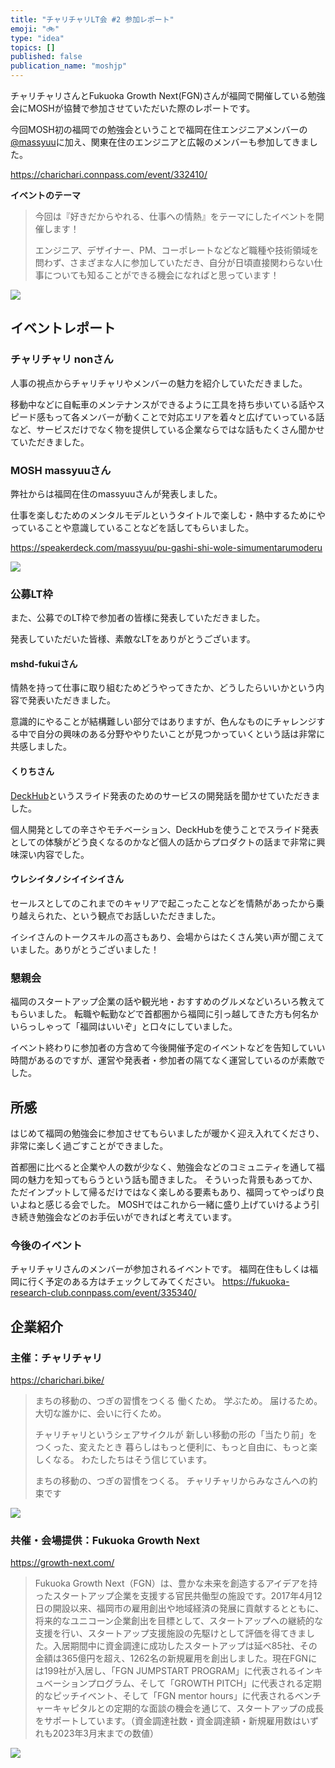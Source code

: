 ```yaml
---
title: "チャリチャリLT会 #2 参加レポート"
emoji: "🚲️"
type: "idea"
topics: []
published: false
publication_name: "moshjp"
---
```


チャリチャリさんとFukuoka Growth Next(FGN)さんが福岡で開催している勉強会にMOSHが協賛で参加させていただいた際のレポートです。

今回MOSH初の福岡での勉強会ということで福岡在住エンジニアメンバーの[@massyuu](https://x.com/massyuu85)に加え、関東在住のエンジニアと広報のメンバーも参加してきました。

https://charichari.connpass.com/event/332410/

**イベントのテーマ**

>今回は『好きだからやれる、仕事への情熱』をテーマにしたイベントを開催します！
>
>エンジニア、デザイナー、PM、コーポレートなどなど職種や技術領域を問わず、さまざまな人に参加していただき、自分が日頃直接関わらない仕事についても知ることができる機会になればと思っています！

![](/images/27b0b6718d9f0d/1.jpg)

## イベントレポート

### チャリチャリ nonさん

人事の視点からチャリチャリやメンバーの魅力を紹介していただきました。

移動中などに自転車のメンテナンスができるように工具を持ち歩いている話やスピード感もって各メンバーが動くことで対応エリアを着々と広げていっている話など、サービスだけでなく物を提供している企業ならではな話もたくさん聞かせていただきました。

### MOSH massyuuさん

弊社からは福岡在住のmassyuuさんが発表しました。

仕事を楽しむためのメンタルモデルというタイトルで楽しむ・熱中するためにやっていることや意識していることなどを話してもらいました。

https://speakerdeck.com/massyuu/pu-gashi-shi-wole-simumentarumoderu

![](/images/27b0b6718d9f0d/massyuu.jpg)

### 公募LT枠

また、公募でのLT枠で参加者の皆様に発表していただきました。

発表していただいた皆様、素敵なLTをありがとうございます。

#### mshd-fukuiさん

情熱を持って仕事に取り組むためどうやってきたか、どうしたらいいかという内容で発表いただきました。

意識的にやることが結構難しい部分ではありますが、色んなものにチャレンジする中で自分の興味のある分野ややりたいことが見つかっていくという話は非常に共感しました。

#### くりちさん

[DeckHub](https://deckhub.net/)というスライド発表のためのサービスの開発話を聞かせていただきました。

個人開発としての辛さやモチベーション、DeckHubを使うことでスライド発表としての体験がどう良くなるのかなど個人の話からプロダクトの話まで非常に興味深い内容でした。

#### ウレシイタノシイイシイさん

セールスとしてのこれまでのキャリアで起こったことなどを情熱があったから乗り越えられた、という観点でお話しいただきました。

イシイさんのトークスキルの高さもあり、会場からはたくさん笑い声が聞こえていました。ありがとうございました！

### 懇親会

福岡のスタートアップ企業の話や観光地・おすすめのグルメなどいろいろ教えてもらいました。
転職や転勤などで首都圏から福岡に引っ越してきた方も何名かいらっしゃって「福岡はいいぞ」と口々にしていました。

イベント終わりに参加者の方含めて今後開催予定のイベントなどを告知していい時間があるのですが、運営や発表者・参加者の隔てなく運営しているのが素敵でした。

## 所感

はじめて福岡の勉強会に参加させてもらいましたが暖かく迎え入れてくださり、非常に楽しく過ごすことができました。

首都圏に比べると企業や人の数が少なく、勉強会などのコミュニティを通して福岡の魅力を知ってもらうという話も聞きました。
そういった背景もあってか、ただインプットして帰るだけではなく楽しめる要素もあり、福岡ってやっぱり良いよねと感じる会でした。
MOSHではこれから一緒に盛り上げていけるよう引き続き勉強会などのお手伝いができればと考えています。

### 今後のイベント

チャリチャリさんのメンバーが参加されるイベントです。
福岡在住もしくは福岡に行く予定のある方はチェックしてみてください。
https://fukuoka-research-club.connpass.com/event/335340/

## 企業紹介

### 主催：チャリチャリ
https://charichari.bike/

>まちの移動の、つぎの習慣をつくる 働くため。 学ぶため。 届けるため。 大切な誰かに、会いに行くため。
>
>チャリチャリというシェアサイクルが 新しい移動の形の「当たり前」をつくった、変えたとき 暮らしはもっと便利に、もっと自由に、もっと楽しくなる。 わたしたちはそう信じています。
>
>まちの移動の、つぎの習慣をつくる。 チャリチャリからみなさんへの約束です

![](/images/27b0b6718d9f0d/2.jpg)

### 共催・会場提供：Fukuoka Growth Next
https://growth-next.com/

>Fukuoka Growth Next（FGN）は、豊かな未来を創造するアイデアを持ったスタートアップ企業を支援する官民共働型の施設です。2017年4月12日の開設以来、福岡市の雇用創出や地域経済の発展に貢献するとともに、将来的なユニコーン企業創出を目標として、スタートアップへの継続的な支援を行い、スタートアップ支援施設の先駆けとして評価を得てきました。入居期間中に資金調達に成功したスタートアップは延べ85社、その金額は365億円を超え、1262名の新規雇用を創出しました。現在FGNには199社が入居し、「FGN JUMPSTART PROGRAM」に代表されるインキュベーションプログラム、そして「GROWTH PITCH」に代表される定期的なピッチイベント、そして「FGN mentor hours」に代表されるベンチャーキャピタルとの定期的な面談の機会を通じて、スタートアップの成長をサポートしています。（資金調達社数・資金調達額・新規雇用数はいずれも2023年3月末までの数値）

![](/images/27b0b6718d9f0d/3.jpg)
